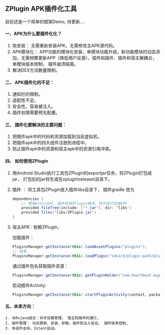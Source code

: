 ## ZPlugin APK插件化工具
目前还是一个简单的框架Demo, 待更新....

#### 一、APK为什么要插件化化？
1. 免安装： 无需重新安装APK，无需修改主APK源代码。
2. APK模块化： APP功能的模块化安装，单模块功能升级，新功能模块的动态添加，无需频繁更新APP（降低用户反感），插件和插件、插件和宿主解耦合， 单模块版本控制， 插件崩溃隔离。
3. 解决DEX方法数量限制。

#### 二、 APK插件化的不足：
1. 通知栏的限制。
2. 适配性不足。
3. 安全性，容易被注入。
4. 插件权限需要预先配置。

#### 三、 插件化要解决的主要问题：
1. 把插件apk中的代码和资源加载到当前虚拟机。
2. 把插件apk中的四大组件注册到进程中。
3. 防止插件apk中的资源和宿主apk中的资源引用冲突。

#### 四、 如何使用ZPlugin
1.  用Android Studio执行工具包ZPlugin的exportjar任务，将ZPlugin打包成jar， 打包后的jar将生成在zplugin\release\目录下。
2.  插件 ： 将工具包ZPlugin放入插件libs目录下， 插件gradle 改为

    ```java
    dependencies {
        // 使用provided, 插件将用ZPlugin编译，但不会打包进APK
        provided fileTree(include: ['*.jar'], dir: 'libs')
        provided files('libs/ZPlugin.jar')
    }
    ```

3. 宿主APK : 依赖ZPlugin， 

    加载插件：
    ```java
    PluginsManager.getInstance(this).loadAssetPlugins("plugins");
    // 或者
    PluginsManager.getInstance(this).loadPlugin("sdcard/plugin-path/plugin.apk");
    ```
    
    通过插件包名获取插件资源：
    ```java
    PluginsManager.getInstance(this).getPluginHolder("com.heartbeat.myplugin").dexClassLoader;
    ```
    
    启动插件Activity:
    ```java
    PluginsManager.getInstance(this).startPluginActivity(context, packageName, activityname);
    ```
#### 五、未来方向：

    1. 与Rxjava结合：异步加载管理， 宿主和插件的通行, 
    2. 插件管理： 动态更新、安装、卸载，插件防注入验证， 插件版本控制, 
    3. 多组件支持，Intent启动。
